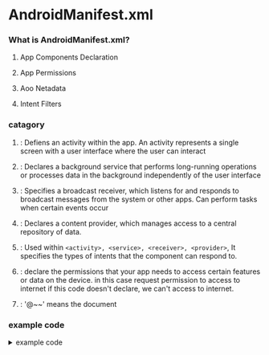 # AndroidManifest.xml

### What is AndroidManifest.xml?

1. App Components Declaration

2. App Permissions

3. Aoo Netadata

4. Intent Filters

### catagory

1. <activity>: Defiens an activity within the app. An activity represents a single screen with a user interface where the user can interact
   
2. <service>: Declares a background service that performs long-running operations or processes data in the background independently of the user interface
   
3. <receiver>: Specifies a broadcast receiver, which listens for and responds to broadcast messages from the system or other apps. Can perform tasks when certain events occur
   
4. <provider>: Declares a content provider, which manages access to a central repository of data. 
   
5. <intent-filter>: Used within `<activity>, <service>, <receiver>, <provider>`, It specifies the types of intents that the component can respond to.
   
6. <uses-permission android:name="android.permission.INTERNET"/>: declare the permissions that your app needs to access certain features or data on the device. in this case request permission to access to internet
                                                                  if this code doesn't declare, we can't access to internet.
7. <application android:icon="@mipmap/ic_launcher">: '@~~' means the document

### example code
<details><summary> example  code </summary>
```
<?xml version="1.0" encoding="utf-8"?>
<manifest xmlns:android="http://schemas.android.com/apk/res/android"
    xmlns:tools="http://schemas.android.com/tools">

    <application
        android:allowBackup="true"
        android:dataExtractionRules="@xml/data_extraction_rules"
        android:fullBackupContent="@xml/backup_rules"
        android:icon="@mipmap/ic_launcher"
        android:label="@string/app_name"
        android:roundIcon="@mipmap/ic_launcher_round"
        android:supportsRtl="true"
        android:theme="@style/Theme.Eveco"
        tools:targetApi="31"
        android:usesCleartextTraffic="true">

        <activity
            android:name=".MainActivity"
            android:exported="true"
            android:label="@string/app_name"
            android:theme="@style/Theme.Eveco.NoActionBar">
            <intent-filter>
                <action android:name="android.intent.action.MAIN" />

                <category android:name="android.intent.category.LAUNCHER" />
            </intent-filter>

        </activity>

        <service
            android:exported="false"
            android:name=".MyFirebaseMessagingService">
            <intent-filter>
                <action android:name="com.google.firebase.MESSAGING_EVENT" />
            </intent-filter>
        </service>

        <meta-data
            android:name="com.google.firebase.messaging.default_notification_channel_id"
            android:value="@string/default_notification_channel_id" />

        <meta-data
            android:name="firebase_messaging_auto_init_enabled"
            android:value="false" />
        <meta-data
            android:name="firebase_analytics_collection_enabled"
            android:value="false" />

    </application>

    <uses-permission android:name="android.permission.INTERNET"/>
    <uses-permission android:name="android.permission.ACCESS_NETWORK_STATE" />
    <uses-permission android:name="android.permission.POST_NOTIFICATIONS"/>

</manifest>

```

</details>